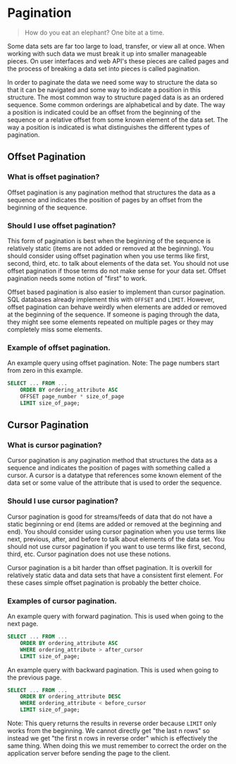 # Pagination

> How do you eat an elephant? One bite at a time.

Some data sets are far too large to load, transfer, or view all at once. When
working with such data we must break it up into smaller manageable pieces. On
user interfaces and web API's these pieces are called pages and the process of
breaking a data set into pieces is called pagination.

In order to paginate the data we need some way to structure the data so that it
can be navigated and some way to indicate a position in this structure. The most
common way to structure paged data is as an ordered sequence. Some common
orderings are alphabetical and by date. The way a position is indicated could be
an offset from the beginning of the sequence or a relative offset from some
known element of the data set. The way a position is indicated is what
distinguishes the different types of pagination.

## Offset Pagination

### What is offset pagination?

Offset pagination is any pagination method that structures the data as a
sequence and indicates the position of pages by an offset from the beginning of
the sequence.

### Should I use offset pagination?

This form of pagination is best when the beginning of the sequence is relatively
static (items are not added or removed at the beginning). You should consider
using offset pagination when you use terms like first, second, third, etc. to
talk about elements of the data set. You should not use offset pagination if
those terms do not make sense for your data set. Offset pagination needs some
notion of "first" to work.

Offset based pagination is also easier to implement than cursor pagination. SQL
databases already implement this with `OFFSET` and `LIMIT`. However, offset
pagination can behave weirdly when elements are added or removed at the
beginning of the sequence. If someone is paging through the data, they might see
some elements repeated on multiple pages or they may completely miss some
elements.

### Example of offset pagination.

An example query using offset pagination. Note: The page numbers start from zero
in this example.

```SQL
SELECT ... FROM ...
    ORDER BY ordering_attribute ASC
    OFFSET page_number * size_of_page
    LIMIT size_of_page;
```

## Cursor Pagination

### What is cursor pagination?

Cursor pagination is any pagination method that structures the data as a
sequence and indicates the position of pages with something called a cursor. A
cursor is a datatype that references some known element of the data set or some
value of the attribute that is used to order the sequence.

### Should I use cursor pagination?

Cursor pagination is good for streams/feeds of data that do not have a static
beginning or end (items are added or removed at the beginning and end). You
should consider using cursor pagination when you use terms like next, previous,
after, and before to talk about elements of the data set. You should not use
cursor pagination if you want to use terms like first, second, third, etc.
Cursor pagination does not use these notions.

Cursor pagination is a bit harder than offset pagination. It is overkill for
relatively static data and data sets that have a consistent first element. For
these cases simple offset pagination is probably the better choice.

### Examples of cursor pagination.

An example query with forward pagination. This is used when going to the next
page.

```SQL
SELECT ... FROM ...
    ORDER BY ordering_attribute ASC
    WHERE ordering_attribute > after_cursor
    LIMIT size_of_page;
```

An example query with backward pagination. This is used when going to the
previous page.

```SQL
SELECT ... FROM ...
    ORDER BY ordering_attribute DESC
    WHERE ordering_attribute < before_cursor
    LIMIT size_of_page;
```

Note: This query returns the results in reverse order because `LIMIT` only works
from the beginning. We cannot directly get "the last n rows" so instead we get
"the first n rows in reverse order" which is effectively the same thing. When
doing this we must remember to correct the order on the application server
before sending the page to the client.
